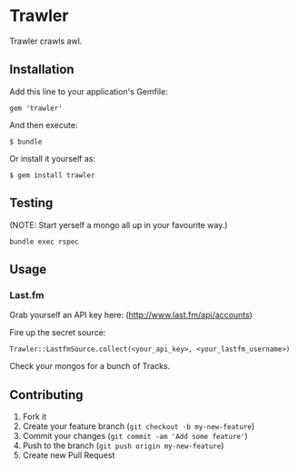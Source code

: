 # Trawler

Trawler crawls awl.

## Installation

Add this line to your application's Gemfile:

    gem 'trawler'

And then execute:

    $ bundle

Or install it yourself as:

    $ gem install trawler

## Testing

(NOTE: Start yerself a mongo all up in your favourite way.)

    bundle exec rspec


## Usage

### Last.fm

Grab yourself an API key here: (<http://www.last.fm/api/accounts>)

Fire up the secret source:

    Trawler::LastfmSource.collect(<your_api_key>, <your_lastfm_username>)

Check your mongos for a bunch of Tracks.

## Contributing

1. Fork it
2. Create your feature branch (`git checkout -b my-new-feature`)
3. Commit your changes (`git commit -am 'Add some feature'`)
4. Push to the branch (`git push origin my-new-feature`)
5. Create new Pull Request

